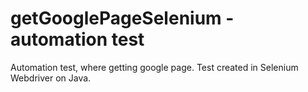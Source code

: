# getGooglePageSelenium - automation test
Automation test, where getting google page. 
Test created in Selenium Webdriver on Java.
